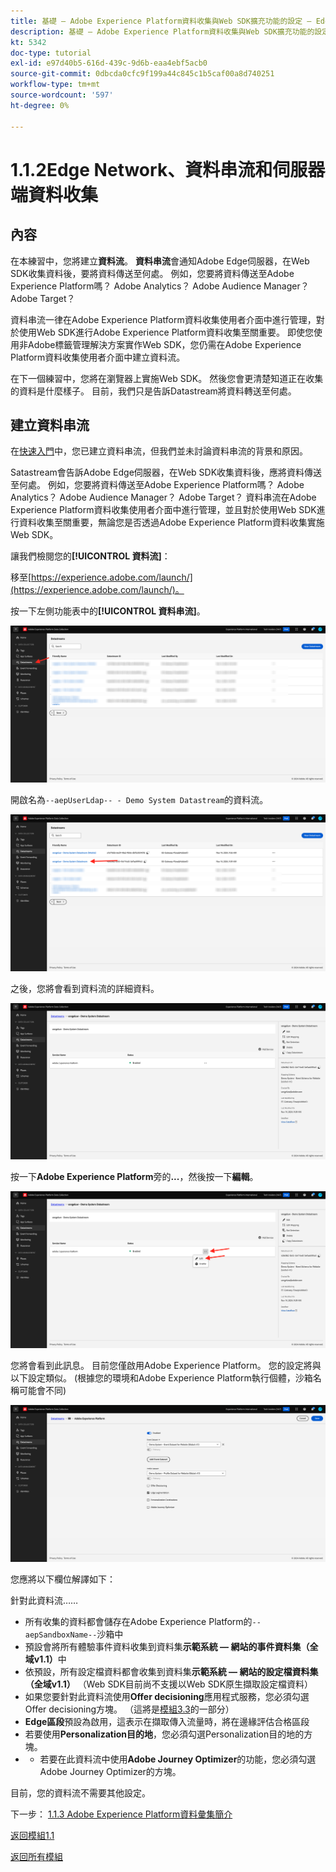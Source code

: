 ```yaml
---
title: 基礎 — Adobe Experience Platform資料收集與Web SDK擴充功能的設定 — Edge Network、資料串流和伺服器端資料收集
description: 基礎 — Adobe Experience Platform資料收集與Web SDK擴充功能的設定 — Edge Network、資料串流和伺服器端資料收集
kt: 5342
doc-type: tutorial
exl-id: e97d40b5-616d-439c-9d6b-eaa4ebf5acb0
source-git-commit: 0dbcda0cfc9f199a44c845c1b5caf00a8d740251
workflow-type: tm+mt
source-wordcount: '597'
ht-degree: 0%

---
```


# 1.1.2Edge Network、資料串流和伺服器端資料收集

## 內容

在本練習中，您將建立&#x200B;**資料流**。 **資料串流**&#x200B;會通知Adobe Edge伺服器，在Web SDK收集資料後，要將資料傳送至何處。 例如，您要將資料傳送至Adobe Experience Platform嗎？ Adobe Analytics？ Adobe Audience Manager？ Adobe Target？

資料串流一律在Adobe Experience Platform資料收集使用者介面中進行管理，對於使用Web SDK進行Adobe Experience Platform資料收集至關重要。 即使您使用非Adobe標籤管理解決方案實作Web SDK，您仍需在Adobe Experience Platform資料收集使用者介面中建立資料流。

在下一個練習中，您將在瀏覽器上實施Web SDK。 然後您會更清楚知道正在收集的資料是什麼樣子。 目前，我們只是告訴Datastream將資料轉送至何處。

## 建立資料串流

在[快速入門](./../../../modules/gettingstarted/gettingstarted/ex2.md)中，您已建立資料串流，但我們並未討論資料串流的背景和原因。

Satastream會告訴Adobe Edge伺服器，在Web SDK收集資料後，應將資料傳送至何處。 例如，您要將資料傳送至Adobe Experience Platform嗎？ Adobe Analytics？ Adobe Audience Manager？ Adobe Target？ 資料串流在Adobe Experience Platform資料收集使用者介面中進行管理，並且對於使用Web SDK進行資料收集至關重要，無論您是否透過Adobe Experience Platform資料收集實施Web SDK。

讓我們檢閱您的&#x200B;**[!UICONTROL 資料流]**：

移至[https://experience.adobe.com/launch/](https://experience.adobe.com/launch/)。

按一下左側功能表中的&#x200B;**[!UICONTROL 資料串流]**。

![按一下左側導覽中的[資料流]圖示](./images/edgeconfig1.png)

開啟名為`--aepUserLdap-- - Demo System Datastream`的資料流。

![命名資料流並儲存](./images/edgeconfig2.png)

之後，您將會看到資料流的詳細資料。

![命名資料流並儲存](./images/edgecfg1.png)

按一下&#x200B;**Adobe Experience Platform**&#x200B;旁的&#x200B;**...**，然後按一下&#x200B;**編輯**。

![命名資料流並儲存](./images/edgecfg1a.png)

您將會看到此訊息。 目前您僅啟用Adobe Experience Platform。 您的設定將與以下設定類似。 (根據您的環境和Adobe Experience Platform執行個體，沙箱名稱可能會不同)

![命名資料流並儲存](./images/edgecfg2.png)

您應將以下欄位解譯如下：

針對此資料流……

- 所有收集的資料都會儲存在Adobe Experience Platform的`--aepSandboxName--`沙箱中
- 預設會將所有體驗事件資料收集到資料集&#x200B;**示範系統 — 網站的事件資料集（全域v1.1）**&#x200B;中
- 依預設，所有設定檔資料都會收集到資料集&#x200B;**示範系統 — 網站的設定檔資料集（全域v1.1）** （Web SDK目前尚不支援以Web SDK原生擷取設定檔資料）
- 如果您要針對此資料流使用&#x200B;**Offer decisioning**&#x200B;應用程式服務，您必須勾選Offer decisioning方塊。 （這將是[模組3.3](./../../../modules/ajo-b2c/module3.3/offer-decisioning.md)的一部分）
- **Edge區段**&#x200B;預設為啟用，這表示在擷取傳入流量時，將在邊緣評估合格區段
- 若要使用&#x200B;**Personalization目的地**，您必須勾選Personalization目的地的方塊。
- 
   - 若要在此資料流中使用&#x200B;**Adobe Journey Optimizer**&#x200B;的功能，您必須勾選Adobe Journey Optimizer的方塊。


目前，您的資料流不需要其他設定。

下一步： [1.1.3 Adobe Experience Platform資料彙集簡介](./ex3.md)

[返回模組1.1](./data-ingestion-launch-web-sdk.md)

[返回所有模組](./../../../overview.md)
